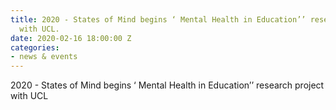 ```yaml
---
title: 2020 - States of Mind begins ‘ Mental Health in Education’’ research project
  with UCL.
date: 2020-02-16 18:00:00 Z
categories:
- news & events
---
```


2020 - States of Mind begins ‘ Mental Health in Education’’ research project with UCL
